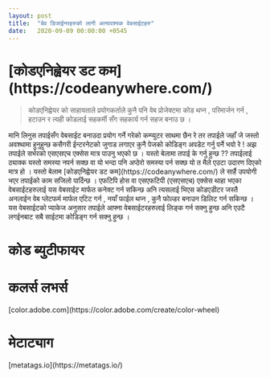 ```yaml
---
layout: post
title:  "बेव डिजाईनरहरुको लागी अत्यावश्यक वेबसाईटहरु"
date:   2020-09-09 00:00:00 +0545
---
```


<h1> [कोडएनिह्वेयर डट कम](https://codeanywhere.com/) </h1>
<blockquote>कोडएनिह्वेयर को साहायताले प्रयोगकर्ताले कुनै पनि वेब प्रोजेक्टमा कोड थप्न , परिमार्जन गर्न , हटाउन र त्यही कोडलाई सहकर्मी सँग सहकार्य गर्न सहज बनाउ छ । </blockquote>
<p>मानि लिनुस तपाईसँग वेबसाईट बनाउदा प्रयोग गर्ने गरेको कम्प्युटर साथमा छैन रे तर तपाईले जहाँ जे जस्तो अवश्थामा हुनुहुन्छ कसैगरी ईन्टरनेटको जुगाड लगाएर कुनै पेजको कोडिङ्ग अपडेट गर्नु पर्ने भयो रे ! अझ तपाईले सर्भरको एसएसएच एक्सेस मात्र पाउनु भएको छ ।   यस्तो बेलामा तपाई के गर्नु हुन्छ ?? तपाईलाई ठ्याक्क यस्तो समस्या नपर्न सक्छ वा यो भन्दा पनि अप्ठेरो समस्या पर्न सक्छ यो त मैले एउटा उदारण दिएको मात्र हो । यस्तो बेलाम [कोडएनिह्वेयर डट कम](https://codeanywhere.com/) ले सार्है उपयोगी भएर तपाईको काम सजिलो पार्दिन्छ । एफटिपि होस वा एसएफटिपी (एसएसएच) एक्सेस थाहा भएका वेबसाईटहरुलाई  यस वेबसाईट मार्फत कनेक्ट गर्न सकिन्छ अनि त्यसलाई भिएस कोडएडीटर जस्तै अनलाईन वेब प्लेटफर्म मार्फत एटिट गर्न , नयाँ फाईल थप्न , कुनै फोल्डर बनाउन डिलिट गर्न सकिन्छ । यस वेबसाईटको प्याकेज अनुसार तपाईले आफ्ना वेबसाईटरहरुलाई लिङ्क गर्न सक्नु हुन्छ अनि एउटै लगईनबाट सबै साईटमा कोडिङ्ग गर्न सक्नु हुन्छ । <p>




<h1>कोड ब्युटीफायर</h1>



<h1>कलर्स लभर्स</h1>
[color.adobe.com](https://color.adobe.com/create/color-wheel) 



<h1>मेटाट्याग</h1>
[metatags.io](https://metatags.io/) 
